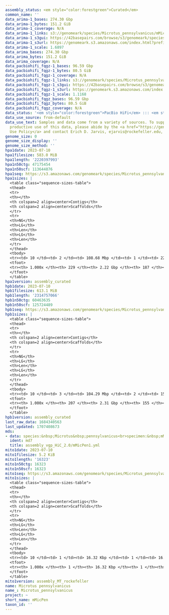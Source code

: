 ```yaml
---
assembly_status: <em style="color:forestgreen">Curated</em>
common_name: ''
data_arima-1_bases: 274.30 Gbp
data_arima-1_bytes: 151.2 GiB
data_arima-1_coverage: N/A
data_arima-1_links: s3://genomeark/species/Microtus_pennsylvanicus/mMicPen1/genomic_data/arima/<br>
data_arima-1_s3gui: https://42basepairs.com/browse/s3/genomeark/species/Microtus_pennsylvanicus/mMicPen1/genomic_data/arima/
data_arima-1_s3url: https://genomeark.s3.amazonaws.com/index.html?prefix=species/Microtus_pennsylvanicus/mMicPen1/genomic_data/arima/
data_arima-1_scale: 1.6897
data_arima_bases: 274.30 Gbp
data_arima_bytes: 151.2 GiB
data_arima_coverage: N/A
data_pacbiohifi_fqgz-1_bases: 96.59 Gbp
data_pacbiohifi_fqgz-1_bytes: 80.5 GiB
data_pacbiohifi_fqgz-1_coverage: N/A
data_pacbiohifi_fqgz-1_links: s3://genomeark/species/Microtus_pennsylvanicus/mMicPen1/genomic_data/pacbio_hifi/<br>
data_pacbiohifi_fqgz-1_s3gui: https://42basepairs.com/browse/s3/genomeark/species/Microtus_pennsylvanicus/mMicPen1/genomic_data/pacbio_hifi/
data_pacbiohifi_fqgz-1_s3url: https://genomeark.s3.amazonaws.com/index.html?prefix=species/Microtus_pennsylvanicus/mMicPen1/genomic_data/pacbio_hifi/
data_pacbiohifi_fqgz-1_scale: 1.1168
data_pacbiohifi_fqgz_bases: 96.59 Gbp
data_pacbiohifi_fqgz_bytes: 80.5 GiB
data_pacbiohifi_fqgz_coverage: N/A
data_status: '<em style="color:forestgreen">PacBio HiFi</em> ::: <em style="color:forestgreen">Arima</em>'
data_use_source: from-default
data_use_text: Samples and data come from a variety of sources. To support fair and
  productive use of this data, please abide by the <a href="https://genome10k.soe.ucsc.edu/data-use-policies/">Data
  Use Policy</a> and contact Erich D. Jarvis, ejarvis@rockefeller.edu, with any questions.
genome_size: 0
genome_size_display: ''
genome_size_method: ''
hpa1date: 2023-07-10
hpa1filesize: 583.0 MiB
hpa1length: '2220397993'
hpa1n50ctg: 47175454
hpa1n50scf: 113644876
hpa1seq: https://s3.amazonaws.com/genomeark/species/Microtus_pennsylvanicus/mMicPen1/assembly_curated/mMicPen1.hap1.decontam.20230710.fasta.gz
hpa1sizes: |
  <table class="sequence-sizes-table">
  <thead>
  <tr>
  <th></th>
  <th colspan=2 align=center>Contigs</th>
  <th colspan=2 align=center>Scaffolds</th>
  </tr>
  <tr>
  <th>NG</th>
  <th>LG</th>
  <th>Len</th>
  <th>LG</th>
  <th>Len</th>
  </tr>
  </thead>
  <tbody>
  <tr><td> 10 </td><td> 2 </td><td> 108.68 Mbp </td><td> 1 </td><td> 222.66 Mbp </td></tr><tr><td> 20 </td><td> 4 </td><td> 97.27 Mbp </td><td> 3 </td><td> 145.90 Mbp </td></tr><tr><td> 30 </td><td> 7 </td><td> 71.35 Mbp </td><td> 4 </td><td> 145.66 Mbp </td></tr><tr><td> 40 </td><td> 11 </td><td> 52.61 Mbp </td><td> 6 </td><td> 128.93 Mbp </td></tr><tr style="background-color:#cccccc;"><td> 50 </td><td> 15 </td><td style="background-color:#88ff88;"> 47.18 Mbp </td><td> 8 </td><td style="background-color:#88ff88;"> 113.64 Mbp </td></tr><tr><td> 60 </td><td> 20 </td><td> 40.99 Mbp </td><td> 10 </td><td> 104.24 Mbp </td></tr><tr><td> 70 </td><td> 26 </td><td> 36.77 Mbp </td><td> 12 </td><td> 96.37 Mbp </td></tr><tr><td> 80 </td><td> 33 </td><td> 27.94 Mbp </td><td> 15 </td><td> 73.64 Mbp </td></tr><tr><td> 90 </td><td> 42 </td><td> 17.81 Mbp </td><td> 19 </td><td> 41.04 Mbp </td></tr><tr><td> 100 </td><td> 229 </td><td> 14.95 Kbp </td><td> 187 </td><td> 14.95 Kbp </td></tr></tbody>
  <tfoot>
  <tr><th> 1.000x </th><th> 229 </th><th> 2.22 Gbp </th><th> 187 </th><th> 2.22 Gbp </th></tr>
  </tfoot>
  </table>
hpa1version: assembly_curated
hpb1date: 2023-07-10
hpb1filesize: 613.1 MiB
hpb1length: '2314757066'
hpb1n50ctg: 60463635
hpb1n50scf: 125724489
hpb1seq: https://s3.amazonaws.com/genomeark/species/Microtus_pennsylvanicus/mMicPen1/assembly_curated/mMicPen1.hap2.decontam.20230710.fasta.gz
hpb1sizes: |
  <table class="sequence-sizes-table">
  <thead>
  <tr>
  <th></th>
  <th colspan=2 align=center>Contigs</th>
  <th colspan=2 align=center>Scaffolds</th>
  </tr>
  <tr>
  <th>NG</th>
  <th>LG</th>
  <th>Len</th>
  <th>LG</th>
  <th>Len</th>
  </tr>
  </thead>
  <tbody>
  <tr><td> 10 </td><td> 3 </td><td> 104.29 Mbp </td><td> 2 </td><td> 153.43 Mbp </td></tr><tr><td> 20 </td><td> 5 </td><td> 97.56 Mbp </td><td> 3 </td><td> 145.95 Mbp </td></tr><tr><td> 30 </td><td> 8 </td><td> 79.77 Mbp </td><td> 5 </td><td> 144.50 Mbp </td></tr><tr><td> 40 </td><td> 11 </td><td> 68.64 Mbp </td><td> 6 </td><td> 138.93 Mbp </td></tr><tr style="background-color:#cccccc;"><td> 50 </td><td> 14 </td><td style="background-color:#88ff88;"> 60.46 Mbp </td><td> 8 </td><td style="background-color:#88ff88;"> 125.72 Mbp </td></tr><tr><td> 60 </td><td> 19 </td><td> 44.21 Mbp </td><td> 10 </td><td> 114.34 Mbp </td></tr><tr><td> 70 </td><td> 24 </td><td> 37.49 Mbp </td><td> 12 </td><td> 104.29 Mbp </td></tr><tr><td> 80 </td><td> 32 </td><td> 27.00 Mbp </td><td> 15 </td><td> 75.43 Mbp </td></tr><tr><td> 90 </td><td> 43 </td><td> 14.22 Mbp </td><td> 19 </td><td> 43.76 Mbp </td></tr><tr><td> 100 </td><td> 207 </td><td> 11.26 Kbp </td><td> 155 </td><td> 11.26 Kbp </td></tr></tbody>
  <tfoot>
  <tr><th> 1.000x </th><th> 207 </th><th> 2.31 Gbp </th><th> 155 </th><th> 2.31 Gbp </th></tr>
  </tfoot>
  </table>
hpb1version: assembly_curated
last_raw_data: 1684340563
last_updated: 1707408673
mds:
- data: species:&nbsp;Microtus&nbsp;pennsylvanicus<br>specimen:&nbsp;mMicPen1<br>projects:&nbsp;<br>&nbsp;&nbsp;-&nbsp;vgp<br>hap1:&nbsp;s3://genomeark/species/Microtus_pennsylvanicus/mMicPen1/assembly_vgp_HiC_2.0/mMicPen1.HiC.hap1.20230710.fasta.gz<br>hap2:&nbsp;s3://genomeark/species/Microtus_pennsylvanicus/mMicPen1/assembly_vgp_HiC_2.0/mMicPen1.HiC.hap2.20230710.fasta.gz<br>pretext_hap1:&nbsp;s3://genomeark/species/Microtus_pennsylvanicus/mMicPen1/assembly_vgp_HiC_2.0/evaluation/hap1/pretext/mMicPen1_hap1__s2_heatmap.pretext<br>pretext_hap2:&nbsp;s3://genomeark/species/Microtus_pennsylvanicus/mMicPen1/assembly_vgp_HiC_2.0/evaluation/hap2/pretext/mMicPen1_hap2__s2_heatmap.pretext<br>kmer_spectra_img:&nbsp;s3://genomeark/species/Microtus_pennsylvanicus/mMicPen1/assembly_vgp_HiC_2.0/evaluation/merqury/mMicPen1_png/<br>mito:&nbsp;s3://genomeark/species/Microtus_pennsylvanicus/mMicPen1/assembly_MT_rockefeller/mMicPen1.MT.20230710.fasta.gz<br>pipeline:<br>&nbsp;&nbsp;-&nbsp;hifiasm&nbsp;(0.19.3+galaxy0)<br>&nbsp;&nbsp;-&nbsp;yahs&nbsp;(1.2a.2+galaxy1)<br>assembled_by_group:&nbsp;Rockefeller<br>notes:&nbsp;This&nbsp;was&nbsp;a&nbsp;hifiasm-HiC&nbsp;assembly&nbsp;of&nbsp;mMicPen1,&nbsp;resulting&nbsp;in&nbsp;two&nbsp;complete&nbsp;haplotypes.&nbsp;This&nbsp;individual&nbsp;did&nbsp;not&nbsp;bionano&nbsp;data.&nbsp;HiC&nbsp;scaffolding&nbsp;was&nbsp;performed&nbsp;with&nbsp;yahs.&nbsp;The&nbsp;HiC&nbsp;prep&nbsp;was&nbsp;Arima&nbsp;kit&nbsp;2.&nbsp;The&nbsp;HiC&nbsp;reads&nbsp;needed&nbsp;to&nbsp;have&nbsp;5&nbsp;bp&nbsp;trimmed&nbsp;from&nbsp;the&nbsp;5'&nbsp;end&nbsp;due&nbsp;to&nbsp;adapter&nbsp;left&nbsp;over&nbsp;from&nbsp;the&nbsp;Arima&nbsp;library&nbsp;prep&nbsp;kit.
  ident: md7
  title: assembly_vgp_HiC_2.0/mMicPen1.yml
mito1date: 2023-07-10
mito1filesize: 5.2 KiB
mito1length: '16323'
mito1n50ctg: 16323
mito1n50scf: 16323
mito1seq: https://s3.amazonaws.com/genomeark/species/Microtus_pennsylvanicus/mMicPen1/assembly_MT_rockefeller/mMicPen1.MT.20230710.fasta.gz
mito1sizes: |
  <table class="sequence-sizes-table">
  <thead>
  <tr>
  <th></th>
  <th colspan=2 align=center>Contigs</th>
  <th colspan=2 align=center>Scaffolds</th>
  </tr>
  <tr>
  <th>NG</th>
  <th>LG</th>
  <th>Len</th>
  <th>LG</th>
  <th>Len</th>
  </tr>
  </thead>
  <tbody>
  <tr><td> 10 </td><td> 1 </td><td> 16.32 Kbp </td><td> 1 </td><td> 16.32 Kbp </td></tr><tr><td> 20 </td><td> 1 </td><td> 16.32 Kbp </td><td> 1 </td><td> 16.32 Kbp </td></tr><tr><td> 30 </td><td> 1 </td><td> 16.32 Kbp </td><td> 1 </td><td> 16.32 Kbp </td></tr><tr><td> 40 </td><td> 1 </td><td> 16.32 Kbp </td><td> 1 </td><td> 16.32 Kbp </td></tr><tr style="background-color:#cccccc;"><td> 50 </td><td> 1 </td><td style="background-color:#ff8888;"> 16.32 Kbp </td><td> 1 </td><td style="background-color:#ff8888;"> 16.32 Kbp </td></tr><tr><td> 60 </td><td> 1 </td><td> 16.32 Kbp </td><td> 1 </td><td> 16.32 Kbp </td></tr><tr><td> 70 </td><td> 1 </td><td> 16.32 Kbp </td><td> 1 </td><td> 16.32 Kbp </td></tr><tr><td> 80 </td><td> 1 </td><td> 16.32 Kbp </td><td> 1 </td><td> 16.32 Kbp </td></tr><tr><td> 90 </td><td> 1 </td><td> 16.32 Kbp </td><td> 1 </td><td> 16.32 Kbp </td></tr><tr><td> 100 </td><td> 1 </td><td> 16.32 Kbp </td><td> 1 </td><td> 16.32 Kbp </td></tr></tbody>
  <tfoot>
  <tr><th> 1.000x </th><th> 1 </th><th> 16.32 Kbp </th><th> 1 </th><th> 16.32 Kbp </th></tr>
  </tfoot>
  </table>
mito1version: assembly_MT_rockefeller
name: Microtus pennsylvanicus
name_: Microtus_pennsylvanicus
project: ~
short_name: mMicPen
taxon_id: ''
---
```

